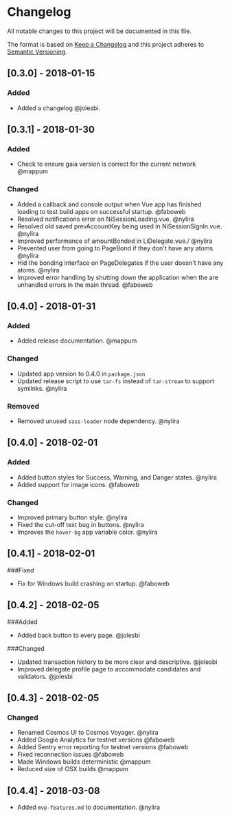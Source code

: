 # Changelog
All notable changes to this project will be documented in this file.

The format is based on [Keep a Changelog](http://keepachangelog.com/en/1.0.0/)
and this project adheres to [Semantic Versioning](http://semver.org/spec/v2.0.0.html).

## [0.3.0] - 2018-01-15
### Added
- Added a changelog @jolesbi.

## [0.3.1] - 2018-01-30
### Added
* Check to ensure gaia version is correct for the current network @mappum

### Changed
* Added a callback and console output when Vue app has finished loading to test build apps on successful startup. @faboweb
* Resolved notifications error on NiSessionLoading.vue. @nylira
* Resolved old saved prevAccountKey being used in NiSessionSignIn.vue. @nylira
* Improved performance of amountBonded in LiDelegate.vue./ @nylira
* Prevented user from going to PageBond if they don't have any atoms. @nylira
* Hid the bonding interface on PageDelegates if the user doesn't have any atoms. @nylira
* Improved error handling by shutting down the application when the are unhandled errors in the main thread. @faboweb

## [0.4.0] - 2018-01-31
### Added
* Added release documentation. @mappum

### Changed
* Updated app version to 0.4.0 in `package.json`
* Updated release script to use `tar-fs` instead of `tar-stream` to support symlinks. @nylira

### Removed
* Removed unused `sass-loader` node dependency. @nylira

## [0.4.0] - 2018-02-01
### Added
* Added button styles for Success, Warning, and Danger states. @nylira
* Added support for image icons. @faboweb

### Changed
* Improved primary button style. @nylira
* Fixed the cut-off text bug in buttons. @nylira
* Improves the `hover-bg` app variable color. @nylira

## [0.4.1] - 2018-02-01
###Fixed
* Fix for Windows build crashing on startup. @faboweb

## [0.4.2] - 2018-02-05
###Added
* Added back button to every page. @jolesbi

###Changed
* Updated transaction history to be more clear and descriptive. @jolesbi
* Improved delegate profile page to accommodate candidates and validators. @jolesbi

## [0.4.3] - 2018-02-05
### Changed
* Renamed Cosmos UI to Cosmos Voyager. @nylira
* Added Google Analytics for testnet versions @faboweb
* Added Sentry error reporting for testnet versions @faboweb
* Fixed reconnection issues @faboweb
* Made Windows builds deterministic @mappum
* Reduced size of OSX builds @mappum

## [0.4.4] - 2018-03-08
* Added `mvp-features.md` to documentation. @nylira
